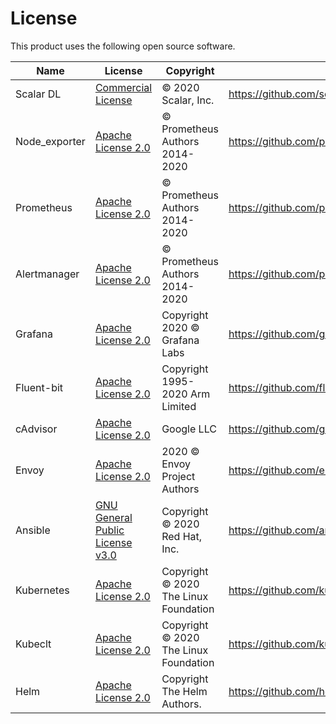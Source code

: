 # License

This product uses the following open source software.

|Name  |License  |Copyright|Link |
|---|---|---|---|
|Scalar DL|[Commercial License](https://scalar-labs.com/contact_us/) | © 2020 Scalar, Inc. | https://github.com/scalar-labs/scalardl |
|Node_exporter| [Apache License 2.0](APL-2.0.txt) | © Prometheus Authors 2014-2020 | https://github.com/prometheus/node_exporter/ |
|Prometheus| [Apache License 2.0](APL-2.0.txt) | © Prometheus Authors 2014-2020 | https://github.com/prometheus/prometheus |
|Alertmanager| [Apache License 2.0](APL-2.0.txt) | © Prometheus Authors 2014-2020 | https://github.com/prometheus/alertmanager |
|Grafana| [Apache License 2.0](APL-2.0.txt) | Copyright 2020 © Grafana Labs | https://github.com/grafana/grafana |
|Fluent-bit| [Apache License 2.0](APL-2.0.txt) | Copyright 1995-2020 Arm Limited | https://github.com/fluent/fluent-bit |
|cAdvisor| [Apache License 2.0](APL-2.0.txt) | Google LLC | https://github.com/google/cadvisor |
|Envoy| [Apache License 2.0](APL-2.0.txt) | 2020 © Envoy Project Authors | https://github.com/envoyproxy/envoy |
|Ansible| [GNU General Public License v3.0](https://github.com/ansible/ansible/blob/devel/COPYING) | Copyright © 2020 Red Hat, Inc. | https://github.com/ansible/ansible |
|Kubernetes| [Apache License 2.0](APL-2.0.txt) | Copyright © 2020 The Linux Foundation | https://github.com/kubernetes/kubernetes |
|Kubeclt| [Apache License 2.0](APL-2.0.txt) | Copyright © 2020 The Linux Foundation | https://github.com/kubernetes/kubectl |
|Helm| [Apache License 2.0](APL-2.0.txt) | Copyright The Helm Authors. | https://github.com/helm/helm |
